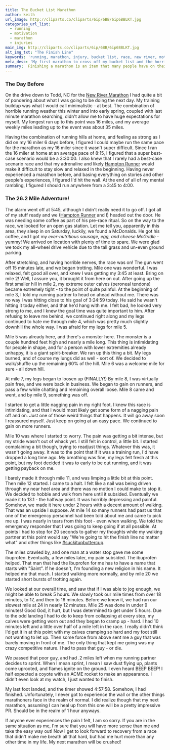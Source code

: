 ```yaml
---
title: The Bucket List Marathon
author: keith
url_image: http://cliparts.co/cliparts/6ip/6BB/6ip6BBLKT.jpg
categories_url_list:
  - running
  - motivation
  - marathon
  - injuries
main_img: http://cliparts.co/cliparts/6ip/6BB/6ip6BBLKT.jpg
alt_img_txt: "The Finish Line"
keywords: 'running, marathon, injury, bucket list, race, new river, motivation, peroneal tendonitis'
meta_desc: 'My first marathon to cross off my bucket list and the horrible injury that came with it'
summary:  Finishing a marathon is an item that many people have on their bucket list.  It doesn't matter if a person runs it, walks it, or does a combination of the two.  In the end, it's a whole lot of time on your feet, and in my case, it was an excruciating experience.
---
```


### The Day Before
On the drive down to Todd, NC for the [New River Marathon](http://www.newrivermarathon.com) I had quite a bit of pondering about what I was going to be doing the next day.  My training buildup was what I would call minimalistic - at best.  The combination of horrible running weather this winter and into early spring, coupled with last minute marathon searching, didn't allow me to have huge expectations for myself.  My longest run up to this point was 16 miles, and my average weekly miles leading up to the event was about 35 miles.  

Having the combination of running hills at home, and feeling as strong as I did on my 16 miler 6 days before, I figured I could maybe run the same pace for the marathon as my 16 miler since it wasn't super difficult.  Since I ran the 16 miler at home at an average pace of 8:15, I figured that a super best-case scenario would be a 3:30:00.  I also knew that I rarely had a best-case scenario race and that my adrenaline and likely [Hampton Runner](http://hamptonrunner.com/about/) would make it difficult to stay slow and relaxed in the beginning.  Having never experienced a marathon before, and basing everything on stories and other people's experiences, I figured I'd hit the wall.  At the end of all of my mental rambling, I figured I should run anywhere from a 3:45 to 4:00.

### The 26.2 Mile Adventure!
The alarm went off at 5:45, although I didn't really need it to go off.  I got all of my stuff ready and we ([Hampton Runner](http://hamptonrunner.com/about/) and I) headed out the door.  He was needing some coffee as part of his pre-race ritual.  So on the way to the race, we looked for an open gas station.  Let me tell you, apparently in this area, they sleep in on Saturday, luckily, we found a McDonalds.  He got his coffee, and I got my *ever-nutritious sausage, egg, and cheese McGridle* - yummy!  We arrived on location with plenty of time to spare.  We were glad we took my all-wheel drive vehicle due to the tall grass and un-even ground parking.  

After stretching, and having horrible nerves, the race was on!  The gun went off 15 minutes late, and we began trotting.  Mile one was wonderful.  I was relaxed, felt good all over, and knew I was getting my 3:45 at least.  Bring on mile 2!  Well, I assure you, it brought it from here on out.  After going up the first smaller hill in mile 2, my extreme outer calves (peroneal tendons) became extremely tight - to the point of quite painful.  At the beginning of mile 3, I told my running partner to head on ahead without me.  There was no way I was hitting close to his goal of 3:24:59 today.  He said he wasn't hitting it today either, and that he'd hang with me.  I felt bad, he looked very strong to me, and I knew the goal time was quite important to him.  After refusing to leave me behind, we continued right along and my legs continued to hate me through mile 4, which was pretty much slightly downhill the whole way.  I was afraid for my legs for mile 5.

Mile 5 was already here, and there's a monster here.  The monster is a couple hundred feet high and nearly a mile long.  This thing is intimidating for people in shape, and for a person with lower extremities already unhappy, it is a giant spirit-breaker.  We ran up this thing a bit.  My legs burned, and of course my lungs did as well - sort of.  We decided to walk/shuffle up the remaining 60% of the hill.  Mile 6 was a welcome mile for sure - all down hill.  

At mile 7, my legs began to loosen up (FINALLY!) By mile 8, I was virtually pain free, and we were back in business.  We began to gain on runners, and pass a few while chatting and remaining overall loose.  Mile 8 came and went, and by mile 9, something was off.

I started to get a little nagging pain in my right foot.  I knew this race is intimidating, and that I would most likely get some form of a nagging pain off and on.  Just one of those weird things that happens.  It will go away soon I reassured myself.  Just keep on going at an easy pace.  We continued to gain on more runners.

Mile 10 was where I started to worry.  The pain was getting a bit intense, but my stride wasn't out of whack yet.  I still felt in control, a little bit.  I started complaining a bit though, trying to readjust things.  Whatever this was, it wasn't going away.  It was to the point that if it was a training run, I'd have dropped a long time ago.  My breathing was fine, my legs felt fresh at this point, but my foot decided it was to early to be out running, and it was getting payback on me.

I barely made it through mile 11, and was limping a little bit at this point.  Then mile 12 started.  I came to a halt.  I felt like a nail was being driven through my near heel area and there was no motion I could make to stop it.  We decided to hobble and walk from here until it subsided.  Eventually we made it to 13.1 - the halfway point.  It was horribly depressing and painful.  Somehow, we made it here under 2 hours with a decent amount of walking.  That was an upside I suppose.  At mile 14 so many runners had past us that one of the emergency personnel had been told about me and came to pick me up.  I was nearly in tears from this foot - even when walking.  We told the emergency responder that I was going to keep going if at all possible.  At points I had to stop for 20 seconds to gather my thoughts while my walking partner at this point would say "We're going to hit the finish line no matter what" and other things like [#suckitupbuttercup](http://www.twitter.com/#suckitupbuttercup).  

The miles crawled by, and one man at a water stop gave me some ibuprofen.  Eventually, a few miles later, my pain subsided.  The ibuprofen helped.  That man that had the Ibuprofen for me has to have a name that starts with "Saint".  If he doesn't, I'm founding a new religion in his name.  It helped me that much.  I started walking more normally, and by mile 20 we started short bursts of trotting again.

We looked at our overall time, and saw that if I was able to jog enough, we might be able to break 5 hours.  We slowly took our mile times from over 18 minutes, to 17, and then to 16 minutes.  Before we knew it, we had run our slowest mile at 24 in nearly 12 minutes.  Mile 25 was done in under 9 minutes!  Good God, it hurt, but I was determined to get under 5 hours.  Due to the odd landing I had to do to keep from collapsing at every step, my calves were getting worn out and they began to cramp up - hard.  I had 10 minutes left and a little over half of a mile left in the race.  I really didn't think I'd get it in at this point with my calves cramping so hard and my foot still not wanting to let up.  Then some force from above sent me a guy that was barely moving in front of me.  The only thing that kept me going was my crazy competitive nature.  I had to pass that guy - or die.  

We passed that poor guy, and had .2 miles left when my running partner decides to sprint.  When I mean sprint, I mean I saw dust flying up, plants come uprooted, and flames ignite on the ground.   I even heard BEEP BEEP!  I half expected a coyote with an ACME rocket to make an appearance.  I didn't even look at my watch, I just wanted to finish.  

My last foot landed, and the timer showed 4:57:58.  Somehow, I had finished.  Unfortunately, I never got to experience the wall or the other things marathoners face in the realm of normal.  I did realize though that my next marathon, assuming I can heal up from this one will be a pretty impressive PR.  Should be in the realm of 1 hour anyways.  

If anyone ever experiences the pain I felt, I am so sorry.  If you are in the same situation as me, I'm sure that you will have more sense than me and take the easy way out!  Now I get to look forward to recovery from a race that didn't make me breath all that hard, but had me hurt more than any other time in my life.  My next marathon will be crushed!

